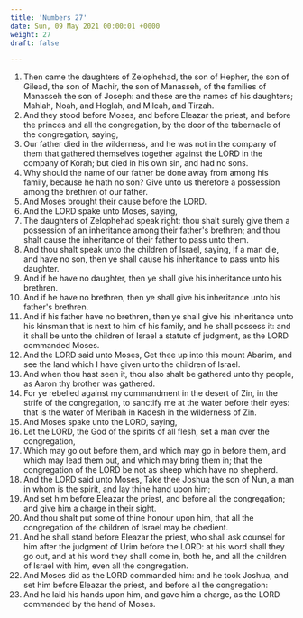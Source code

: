 ```yaml
---
title: 'Numbers 27'
date: Sun, 09 May 2021 00:00:01 +0000
weight: 27
draft: false
  
---
```


1. Then came the daughters of Zelophehad, the son of Hepher, the son of Gilead, the son of Machir, the son of Manasseh, of the families of Manasseh the son of Joseph: and these are the names of his daughters; Mahlah, Noah, and Hoglah, and Milcah, and Tirzah.
2. And they stood before Moses, and before Eleazar the priest, and before the princes and all the congregation, by the door of the tabernacle of the congregation, saying,
3. Our father died in the wilderness, and he was not in the company of them that gathered themselves together against the LORD in the company of Korah; but died in his own sin, and had no sons.
4. Why should the name of our father be done away from among his family, because he hath no son? Give unto us therefore a possession among the brethren of our father.
5. And Moses brought their cause before the LORD.
6. And the LORD spake unto Moses, saying,
7. The daughters of Zelophehad speak right: thou shalt surely give them a possession of an inheritance among their father's brethren; and thou shalt cause the inheritance of their father to pass unto them.
8. And thou shalt speak unto the children of Israel, saying, If a man die, and have no son, then ye shall cause his inheritance to pass unto his daughter.
9. And if he have no daughter, then ye shall give his inheritance unto his brethren.
10. And if he have no brethren, then ye shall give his inheritance unto his father's brethren.
11. And if his father have no brethren, then ye shall give his inheritance unto his kinsman that is next to him of his family, and he shall possess it: and it shall be unto the children of Israel a statute of judgment, as the LORD commanded Moses.
12. And the LORD said unto Moses, Get thee up into this mount Abarim, and see the land which I have given unto the children of Israel.
13. And when thou hast seen it, thou also shalt be gathered unto thy people, as Aaron thy brother was gathered.
14. For ye rebelled against my commandment in the desert of Zin, in the strife of the congregation, to sanctify me at the water before their eyes: that is the water of Meribah in Kadesh in the wilderness of Zin.
15. And Moses spake unto the LORD, saying,
16. Let the LORD, the God of the spirits of all flesh, set a man over the congregation,
17. Which may go out before them, and which may go in before them, and which may lead them out, and which may bring them in; that the congregation of the LORD be not as sheep which have no shepherd.
18. And the LORD said unto Moses, Take thee Joshua the son of Nun, a man in whom is the spirit, and lay thine hand upon him;
19. And set him before Eleazar the priest, and before all the congregation; and give him a charge in their sight.
20. And thou shalt put some of thine honour upon him, that all the congregation of the children of Israel may be obedient.
21. And he shall stand before Eleazar the priest, who shall ask counsel for him after the judgment of Urim before the LORD: at his word shall they go out, and at his word they shall come in, both he, and all the children of Israel with him, even all the congregation.
22. And Moses did as the LORD commanded him: and he took Joshua, and set him before Eleazar the priest, and before all the congregation:
23. And he laid his hands upon him, and gave him a charge, as the LORD commanded by the hand of Moses.
